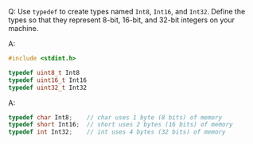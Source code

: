 Q: Use `typedef` to create types named `Int8`, `Int16`, and `Int32`. Define the
types so that they represent 8-bit, 16-bit, and 32-bit integers on your machine.

A:

```c
#include <stdint.h>

typedef uint8_t Int8
typedef uint16_t Int16
typedef uint32_t Int32
```

A:

```c
typedef char Int8;    // char uses 1 byte (8 bits) of memory
typedef short Int16;  // short uses 2 bytes (16 bits) of memory
typedef int Int32;    // int uses 4 bytes (32 bits) of memory
```

